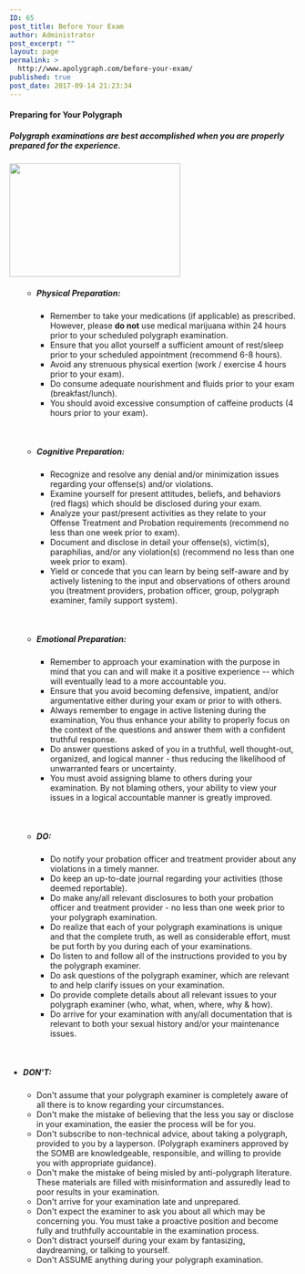 ```yaml
---
ID: 65
post_title: Before Your Exam
author: Administrator
post_excerpt: ""
layout: page
permalink: >
  http://www.apolygraph.com/before-your-exam/
published: true
post_date: 2017-09-14 21:23:34
---
```

<div>
<h4><b>Preparing for Your Polygraph</b></h4>
<h5><b>Polygraph examinations are best accomplished when you are properly prepared for the experience.</b></h5>
</div>
<div><img src="/sites/default/files/Retouched-0143-blur_bkg-500x332.jpg" alt="" /><img class="size-medium wp-image-92 alignright" src="http://www.apolygraph.com/wp-content/uploads/2017/09/Retouched-0143-blur_bkg-500x332-300x199.jpg" alt="" width="300" height="199" />
<ul>
 	<li style="list-style-type: none">
<ul>
 	<li>
<h5><b>Physical Preparation:</b></h5>
<ul>
 	<li>Remember to take your medications (if applicable) as prescribed. However, please <strong>do not</strong> use medical marijuana within 24 hours prior to your scheduled polygraph examination.</li>
 	<li>Ensure that you allot yourself a sufficient amount of rest/sleep prior to your scheduled appointment (recommend 6-8 hours).</li>
 	<li>Avoid any strenuous physical exertion (work / exercise 4 hours prior to your exam).</li>
 	<li>Do consume adequate nourishment and fluids prior to your exam (breakfast/lunch).</li>
 	<li>You should avoid excessive consumption of caffeine products (4 hours prior to your exam).</li>
</ul>
</li>
</ul>
</li>
</ul>
&nbsp;
<ul>
 	<li style="list-style-type: none">
<ul>
 	<li>
<h5><b>Cognitive Preparation:</b></h5>
<ul>
 	<li>Recognize and resolve any denial and/or minimization issues regarding your offense(s) and/or violations.</li>
 	<li>Examine yourself for present attitudes, beliefs, and behaviors (red flags) which should be disclosed during your exam.</li>
 	<li>Analyze your past/present activities as they relate to your Offense Treatment and Probation requirements (recommend no less than one week prior to exam).</li>
 	<li>Document and disclose in detail your offense(s), victim(s), paraphilias, and/or any violation(s) (recommend no less than one week prior to exam).</li>
 	<li>Yield or concede that you can learn by being self-aware and by actively listening to the input and observations of others around you (treatment providers, probation officer, group, polygraph examiner, family support system).</li>
</ul>
</li>
</ul>
</li>
</ul>
&nbsp;
<ul>
 	<li style="list-style-type: none">
<ul>
 	<li>
<h5><b>Emotional Preparation:</b></h5>
<ul>
 	<li>Remember to approach your examination with the purpose in mind that you can and will make it a positive experience -- which will eventually lead to a more accountable you.</li>
 	<li>Ensure that you avoid becoming defensive, impatient, and/or argumentative either during your exam or prior to with others.</li>
 	<li>Always remember to engage in active listening during the examination, You thus enhance your ability to properly focus on the context of the questions and answer them with a confident truthful response.</li>
 	<li>Do answer questions asked of you in a truthful, well thought-out, organized, and logical manner - thus reducing the likelihood of unwarranted fears or uncertainty.</li>
 	<li>You must avoid assigning blame to others during your examination. By not blaming others, your ability to view your issues in a logical accountable manner is greatly improved.</li>
</ul>
</li>
</ul>
</li>
</ul>
&nbsp;
<ul>
 	<li style="list-style-type: none">
<ul>
 	<li>
<h5><b>DO:</b></h5>
<ul>
 	<li>Do notify your probation officer and treatment provider about any violations in a timely manner.</li>
 	<li>Do keep an up-to-date journal regarding your activities (those deemed reportable).</li>
 	<li>Do make any/all relevant disclosures to both your probation officer and treatment provider - no less than one week prior to your polygraph examination.</li>
 	<li>Do realize that each of your polygraph examinations is unique and that the complete truth, as well as considerable effort, must be put forth by you during each of your examinations.</li>
 	<li>Do listen to and follow all of the instructions provided to you by the polygraph examiner.</li>
 	<li>Do ask questions of the polygraph examiner, which are relevant to and help clarify issues on your examination.</li>
 	<li>Do provide complete details about all relevant issues to your polygraph examiner (who, what, when, where, why &amp; how).</li>
 	<li>Do arrive for your examination with any/all documentation that is relevant to both your sexual history and/or your maintenance issues.</li>
</ul>
</li>
</ul>
</li>
</ul>
&nbsp;
<ul>
 	<li>
<h5><b>DON'T:</b></h5>
<ul>
 	<li>Don't assume that your polygraph examiner is completely aware of all there is to know regarding your circumstances.</li>
 	<li>Don't make the mistake of believing that the less you say or disclose in your examination, the easier the process will be for you.</li>
 	<li>Don't subscribe to non-technical advice, about taking a polygraph, provided to you by a layperson. (Polygraph examiners approved by the SOMB are knowledgeable, responsible, and willing to provide you with appropriate guidance).</li>
 	<li>Don't make the mistake of being misled by anti-polygraph literature. These materials are filled with misinformation and assuredly lead to poor results in your examination.</li>
 	<li>Don't arrive for your examination late and unprepared.</li>
 	<li>Don't expect the examiner to ask you about all which may be concerning you. You must take a proactive position and become fully and truthfully accountable in the examination process.</li>
 	<li>Don't distract yourself during your exam by fantasizing, daydreaming, or talking to yourself.</li>
 	<li>Don't ASSUME anything during your polygraph examination.</li>
</ul>
</li>
</ul>
</div>